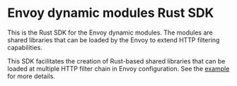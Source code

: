 
# Envoy dynamic modules Rust SDK

This is the Rust SDK for the Envoy dynamic modules. The modules are shared libraries that can be loaded by the Envoy to extend HTTP filtering capabilities.

This SDK facilitates the creation of Rust-based shared libraries that can be loaded at multiple HTTP filter chain
in Envoy configuration. See the [example](./example) for more details.
